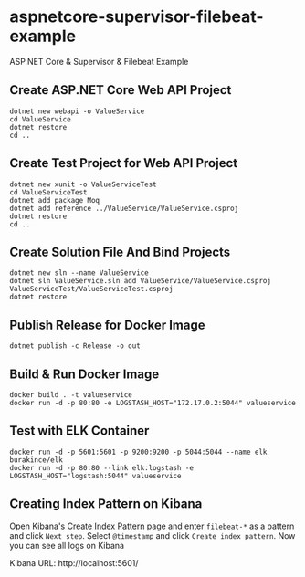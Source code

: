# aspnetcore-supervisor-filebeat-example
ASP.NET Core &amp; Supervisor &amp; Filebeat Example

## Create ASP.NET Core Web API Project

```
dotnet new webapi -o ValueService
cd ValueService
dotnet restore
cd ..
```

## Create Test Project for Web API Project

```
dotnet new xunit -o ValueServiceTest
cd ValueServiceTest
dotnet add package Moq
dotnet add reference ../ValueService/ValueService.csproj
dotnet restore
cd ..
```

## Create Solution File And Bind Projects

```
dotnet new sln --name ValueService
dotnet sln ValueService.sln add ValueService/ValueService.csproj ValueServiceTest/ValueServiceTest.csproj
dotnet restore
```

## Publish Release for Docker Image

```
dotnet publish -c Release -o out
```

## Build & Run Docker Image

```
docker build . -t valueservice
docker run -d -p 80:80 -e LOGSTASH_HOST="172.17.0.2:5044" valueservice
```

## Test with ELK Container

```
docker run -d -p 5601:5601 -p 9200:9200 -p 5044:5044 --name elk burakince/elk
docker run -d -p 80:80 --link elk:logstash -e LOGSTASH_HOST="logstash:5044" valueservice
```

## Creating Index Pattern on Kibana

Open [Kibana's Create Index Pattern](http://localhost:5601/app/kibana#/management/kibana/index?_g=()) page and enter `filebeat-*` as a pattern and click `Next step`. Select `@timestamp` and click `Create index pattern`. Now you can see all logs on Kibana

Kibana URL: http://localhost:5601/
